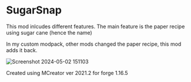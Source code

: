 # SugarSnap

This mod inlcudes different features. The main feature is the paper recipe using sugar cane (hence the name)

In my custom modpack, other mods changed the paper recipe, this mod adds it back.

![Screenshot 2024-05-02 151103](https://github.com/Sam5065/SugarSnap/assets/20979204/b7fddb26-944c-4c4f-af6b-d4d6aca86e70)

Created using MCreator ver 2021.2 for forge 1.16.5
